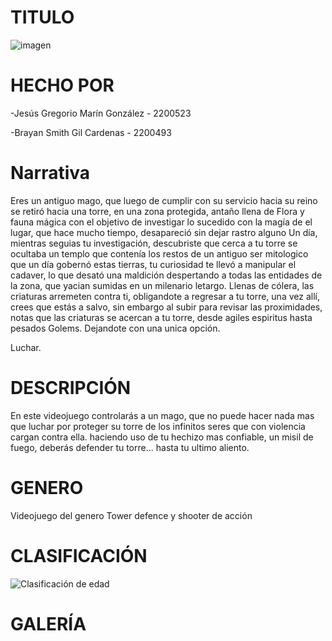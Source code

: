 # TITULO

![imagen](https://user-images.githubusercontent.com/89647108/136501138-0af24cd6-cfde-4370-9212-8c67c7ebd3f4.png)

# HECHO POR

-Jesús Gregorio Marín González - 2200523

-Brayan Smith Gil Cardenas - 2200493

# Narrativa

Eres un antiguo mago, que luego de cumplir con su servicio hacia su reino se retiró hacia una torre, en una zona protegida, antaño llena de Flora y fauna mágica con el objetivo de investigar lo sucedido con la magía de el lugar, que hace mucho tiempo, desapareció sin dejar rastro alguno
Un día, mientras seguias tu investigación, descubriste que cerca a tu torre se ocultaba un templo que contenía los restos de un antiguo
ser mitologico que un día gobernó estas tierras, tu curiosidad te llevó a manipular el cadaver, lo que desató una maldición despertando a todas las entidades de la zona, que yacian sumidas en un milenario letargo.
Llenas de cólera, las criaturas arremeten contra ti, obligandote a regresar a tu torre, una vez allí, crees que estás a salvo, sin embargo al subir para revisar las proximidades, notas que las criaturas se acercan a tu torre, desde agiles espiritus hasta pesados Golems. Dejandote con una unica opción.

Luchar.

# DESCRIPCIÓN

En este videojuego controlarás a un mago, que no puede hacer nada mas que luchar por proteger su torre de los infinitos seres que con violencia cargan contra ella.
haciendo uso de tu hechizo mas confiable, un misil de fuego, deberás defender tu torre...
hasta tu ultimo aliento.

# GENERO 

Videojuego del genero Tower defence y shooter de acción

# CLASIFICACIÓN

![Clasificación de edad](https://user-images.githubusercontent.com/89647108/136501178-ee92dbde-2e87-42cf-8eee-fe105df5d190.JPG)

# GALERÍA

